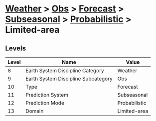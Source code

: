 # [Weather](../../../../..) > [Obs](../../../..) > [Forecast](../../..) > [Subseasonal](../..) > [Probabilistic](..) > Limited-area

## Levels

| Level | Name | Value |
|-----|-----|-----|
| 8 | Earth System Discipline Category | Weather |
| 9 | Earth System Discipline Subcategory | Obs |
| 10 | Type | Forecast |
| 11 | Prediction System | Subseasonal |
| 12 | Prediction Mode | Probabilistic |
| 13 | Domain | Limited-area |
